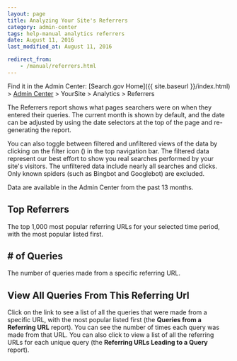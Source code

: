 ```yaml
---
layout: page
title: Analyzing Your Site's Referrers
category: admin-center
tags: help-manual analytics referrers
date: August 11, 2016
last_modified_at: August 11, 2016

redirect_from:
    - /manual/referrers.html
---
```


Find it in the Admin Center: [Search.gov Home]({{ site.baseurl }}/index.html) > [Admin Center](https://search.usa.gov/sites/) > YourSite > Analytics > Referrers

The Referrers report shows what pages searchers were on when they entered their queries. The current month is shown by default, and the date can be adjusted by using the date selectors at the top of the page and re-generating the report.

You can also toggle between filtered and unfiltered views of the data by clicking on the filter icon (<i class="icon-filter"></i>) in the top navigation bar. The filtered data represent our best effort to show you real searches performed by your site's visitors. The unfiltered data include nearly all searches and clicks. Only known spiders (such as Bingbot and Googlebot) are excluded.

Data are available in the Admin Center from the past 13 months.

## Top Referrers

The top 1,000 most popular referring URLs for your selected time period, with the most popular listed first.

## # of Queries

The number of queries made from a specific referring URL.

 
## View All Queries From This Referring Url

Click on the link to see a list of all the queries  that were made from a specific URL, with the most popular listed first (the **Queries from a Referring URL** report). You can see the number of times each query was made from that URL. You can also click to view a list of all the referring URLs for each unique query (the **Referring URLs Leading to a Query** report).
